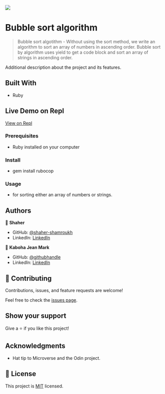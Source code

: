 ![](https://img.shields.io/badge/Microverse-blueviolet)

# Bubble sort algorithm

> Bubble sort algotithm - Without using the sort method, we write an algorithm to sort an array of numbers in ascending order.
> Bubble sort by algorithm uses yield to get a code block and sort an array of strings in ascending order.  

Additional description about the project and its features.

## Built With

- Ruby

## Live Demo on Repl

[View on Repl](https://replit.com/join/onquaizu-shahershamroukh )


### Prerequisites
- Ruby installed on your computer

### Install
- gem install rubocop

### Usage
- for sorting either an array of numbers or strings.

## Authors

👤 **Shaher**

- GitHub: [@shaher-shamroukh](https://github.com/Shaher-11/ )
- LinkedIn: [LinkedIn](https://www.linkedin.com/in/shaher-shamroukh/ )

👤 **Kaboha Jean Mark**

- GitHub: [@githubhandle](https://github.com/KabohaJeanMark)
- LinkedIn: [LinkedIn](https://www.linkedin.com/in/jean-mark-kaboha-software-engineer/)

## 🤝 Contributing

Contributions, issues, and feature requests are welcome!

Feel free to check the [issues page](issues/).

## Show your support

Give a ⭐️ if you like this project!

## Acknowledgments

- Hat tip to Microverse and the Odin project.

## 📝 License

This project is [MIT](lic.url) licensed.
